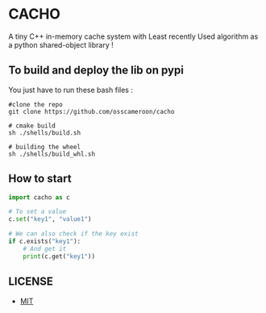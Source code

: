 # CACHO

A tiny C++ in-memory cache system with Least recently Used algorithm as a python shared-object library !

## To build and deploy the lib on pypi

You just have to run these bash files :
```shell
#clone the repo
git clone https://github.com/osscameroon/cacho

# cmake build
sh ./shells/build.sh

# building the wheel
sh ./shells/build_whl.sh
```

## How to start

```python
import cacho as c

# To set a value
c.set("key1", "value1")

# We can also check if the key exist
if c.exists("key1"):
    # And get it
    print(c.get("key1"))
```

## LICENSE

- [MIT](./LICENSE.txt)


